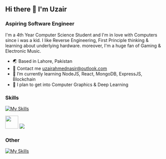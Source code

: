## Hi there 👋 I'm Uzair
### Aspiring Software Engineer

I'm a 4th Year Computer Science Student and I'm in love with Computers since i was a kid. I like Reverse Engineering, First Principle thinking & learning about underlying hardware. moreover, I'm a huge fan of Gaming & Electronic Music.

- 🌏 Based in Lahore, Pakistan
- 📧 Contact me uzairahmednasir@outlook.com
- 🌱 I’m currently learning NodeJS, React, MongoDB, ExpressJS, Blockchain
- 🔭 I plan to get into Computer Graphics & Deep Learning

### Skills
[![My Skills](https://skillicons.dev/icons?i=c,cpp,html,css,sass,bootstrap,js,react,redux,nodejs,express,mongodb,jquery,webpack,git,python,mysql,aws,linux,postman)](https://skillicons.dev)
<p>
  <a href="https://www.nasm.us/"><img width="41" height="41" src="https://hackr.io/tutorials/assembly-language/logo-assembly-language.svg?ver=1603208610"/></a>
  <a href="https://www.microsoft.com/en-us/sql-server/sql-server-2019"><img src="https://img.icons8.com/color/48/000000/microsoft-sql-server.png"/></a>
</p>


### Other
[![My Skills](https://skillicons.dev/icons?i=webflow,wordpress,figma,xd,ps,ai,pr,ae,au,blender,unreal)](https://skillicons.dev)

